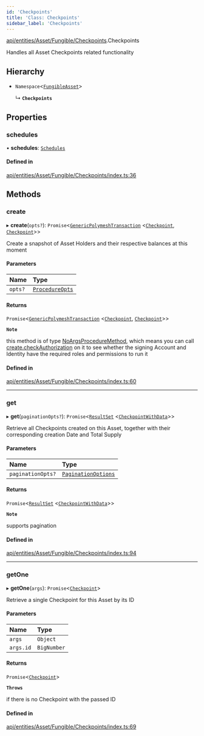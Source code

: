 ```yaml
---
id: 'Checkpoints'
title: 'Class: Checkpoints'
sidebar_label: 'Checkpoints'
---
```


[api/entities/Asset/Fungible/Checkpoints](../../../../../../modules/API/Entities/Asset/Fungible/Checkpoints/Checkpoints.md).Checkpoints

Handles all Asset Checkpoints related functionality

## Hierarchy

- `Namespace`\<[`FungibleAsset`](../FungibleAsset.md)\>

  ↳ **`Checkpoints`**

## Properties

### schedules

• **schedules**: [`Schedules`](Schedules/Schedules.md)

#### Defined in

[api/entities/Asset/Fungible/Checkpoints/index.ts:36](https://github.com/PolymeshAssociation/polymesh-sdk/blob/fedc4714f/src/api/entities/Asset/Fungible/Checkpoints/index.ts#L36)

## Methods

### create

▸ **create**(`opts?`): `Promise`\<[`GenericPolymeshTransaction`](../../../../../../modules/API/Procedures/Types/Types.md#genericpolymeshtransaction) \<[`Checkpoint`](../../../Checkpoint/Checkpoint.md), [`Checkpoint`](../../../Checkpoint/Checkpoint.md)\>\>

Create a snapshot of Asset Holders and their respective balances at this moment

#### Parameters

| Name    | Type                                                                                                |
| :------ | :-------------------------------------------------------------------------------------------------- |
| `opts?` | [`ProcedureOpts`](../../../../../../interfaces/API/Procedures/Types/ProcedureOpts/ProcedureOpts.md) |

#### Returns

`Promise`\<[`GenericPolymeshTransaction`](../../../../../../modules/API/Procedures/Types/Types.md#genericpolymeshtransaction) \<[`Checkpoint`](../../../Checkpoint/Checkpoint.md), [`Checkpoint`](../../../Checkpoint/Checkpoint.md)\>\>

**`Note`**

this method is of type [NoArgsProcedureMethod](../../../../../../interfaces/API/Procedures/Types/NoArgsProcedureMethod/NoArgsProcedureMethod.md), which means you can call [create.checkAuthorization](../../../../../../interfaces/API/Procedures/Types/NoArgsProcedureMethod/NoArgsProcedureMethod.md#checkauthorization)
on it to see whether the signing Account and Identity have the required roles and permissions to run it

#### Defined in

[api/entities/Asset/Fungible/Checkpoints/index.ts:60](https://github.com/PolymeshAssociation/polymesh-sdk/blob/fedc4714f/src/api/entities/Asset/Fungible/Checkpoints/index.ts#L60)

---

### get

▸ **get**(`paginationOpts?`): `Promise`\<[`ResultSet`](../../../../../../interfaces/API/Entities/Types/ResultSet/ResultSet.md) \<[`CheckpointWithData`](../../../../../../interfaces/API/Entities/Types/CheckpointWithData/CheckpointWithData.md)\>\>

Retrieve all Checkpoints created on this Asset, together with their corresponding creation Date and Total Supply

#### Parameters

| Name              | Type                                                                                                          |
| :---------------- | :------------------------------------------------------------------------------------------------------------ |
| `paginationOpts?` | [`PaginationOptions`](../../../../../../interfaces/API/Entities/Types/PaginationOptions/PaginationOptions.md) |

#### Returns

`Promise`\<[`ResultSet`](../../../../../../interfaces/API/Entities/Types/ResultSet/ResultSet.md) \<[`CheckpointWithData`](../../../../../../interfaces/API/Entities/Types/CheckpointWithData/CheckpointWithData.md)\>\>

**`Note`**

supports pagination

#### Defined in

[api/entities/Asset/Fungible/Checkpoints/index.ts:94](https://github.com/PolymeshAssociation/polymesh-sdk/blob/fedc4714f/src/api/entities/Asset/Fungible/Checkpoints/index.ts#L94)

---

### getOne

▸ **getOne**(`args`): `Promise`\<[`Checkpoint`](../../../Checkpoint/Checkpoint.md)\>

Retrieve a single Checkpoint for this Asset by its ID

#### Parameters

| Name      | Type        |
| :-------- | :---------- |
| `args`    | `Object`    |
| `args.id` | `BigNumber` |

#### Returns

`Promise`\<[`Checkpoint`](../../../Checkpoint/Checkpoint.md)\>

**`Throws`**

if there is no Checkpoint with the passed ID

#### Defined in

[api/entities/Asset/Fungible/Checkpoints/index.ts:69](https://github.com/PolymeshAssociation/polymesh-sdk/blob/fedc4714f/src/api/entities/Asset/Fungible/Checkpoints/index.ts#L69)
